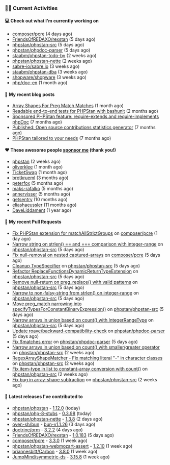 ### 👨‍💻 Current Activities


#### 💻 Check out what I'm currently working on

- [composer/pcre](https://github.com/composer/pcre) (4 days ago)
- [FriendsOfREDAXO/rexstan](https://github.com/FriendsOfREDAXO/rexstan) (5 days ago)
- [phpstan/phpstan-src](https://github.com/phpstan/phpstan-src) (5 days ago)
- [phpstan/phpdoc-parser](https://github.com/phpstan/phpdoc-parser) (5 days ago)
- [staabm/phpstan-todo-by](https://github.com/staabm/phpstan-todo-by) (2 weeks ago)
- [phpstan/phpstan-nette](https://github.com/phpstan/phpstan-nette) (2 weeks ago)
- [sabre-io/sabre.io](https://github.com/sabre-io/sabre.io) (3 weeks ago)
- [staabm/phpstan-dba](https://github.com/staabm/phpstan-dba) (3 weeks ago)
- [shopware/shopware](https://github.com/shopware/shopware) (3 weeks ago)
- [php/doc-en](https://github.com/php/doc-en) (1 month ago)


#### 📜 My recent blog posts

- [Array Shapes For Preg Match Matches](https://staabm.github.io/2024/07/05/array-shapes-for-preg-match-matches.html) (1 month ago)
- [Readable end-to-end tests for PHPStan with bashunit](https://staabm.github.io/2024/06/28/readable-phpstan-end-to-end-tests-with-bashunit.html) (2 months ago)
- [Sponsored PHPStan feature: require-extends and require-implements phpDoc](https://staabm.github.io/2024/01/15/phpstan-require-extends-implements.html) (7 months ago)
- [Published: Open source contributions statistics generator](https://staabm.github.io/2024/01/10/oss-contribs-published.html) (7 months ago)
- [PHPStan tailored to your needs](https://staabm.github.io/2024/01/01/phpstan-customizing.html) (7 months ago)


#### ❤️ These awesome people [sponsor me](https://github.com/sponsors/staabm) (thank you!)

- [phpstan](https://github.com/phpstan) (2 weeks ago)
- [oliverklee](https://github.com/oliverklee) (1 month ago)
- [TicketSwap](https://github.com/TicketSwap) (1 month ago)
- [brotkrueml](https://github.com/brotkrueml) (3 months ago)
- [peterfox](https://github.com/peterfox) (5 months ago)
- [maks-rafalko](https://github.com/maks-rafalko) (5 months ago)
- [annervisser](https://github.com/annervisser) (5 months ago)
- [getsentry](https://github.com/getsentry) (10 months ago)
- [eliashaeussler](https://github.com/eliashaeussler) (11 months ago)
- [DaveLiddament](https://github.com/DaveLiddament) (1 year ago)


#### 🔨 My recent Pull Requests

- [Fix PHPStan extension for matchAllStrictGroups](https://github.com/composer/pcre/pull/38) on [composer/pcre](https://github.com/composer/pcre) (1 day ago)
- [Narrow string on strlen() == and === comparison with integer-range](https://github.com/phpstan/phpstan-src/pull/3342) on [phpstan/phpstan-src](https://github.com/phpstan/phpstan-src) (5 days ago)
- [Fix null-removal on nested captured-arrays](https://github.com/composer/pcre/pull/37) on [composer/pcre](https://github.com/composer/pcre) (5 days ago)
- [Cleanup TypeSpecifier](https://github.com/phpstan/phpstan-src/pull/3340) on [phpstan/phpstan-src](https://github.com/phpstan/phpstan-src) (5 days ago)
- [Refactor ReplaceFunctionsDynamicReturnTypeExtension](https://github.com/phpstan/phpstan-src/pull/3339) on [phpstan/phpstan-src](https://github.com/phpstan/phpstan-src) (5 days ago)
- [Remove null-return on preg_replace() with valid patterns](https://github.com/phpstan/phpstan-src/pull/3338) on [phpstan/phpstan-src](https://github.com/phpstan/phpstan-src) (5 days ago)
- [Narrow to non-falsy-string from strlen() on integer-range](https://github.com/phpstan/phpstan-src/pull/3337) on [phpstan/phpstan-src](https://github.com/phpstan/phpstan-src) (5 days ago)
- [Move preg_match narrowing into specifyTypesForConstantBinaryExpression()](https://github.com/phpstan/phpstan-src/pull/3336) on [phpstan/phpstan-src](https://github.com/phpstan/phpstan-src) (5 days ago)
- [Narrow arrays in union based on count() with IntegerRangeType](https://github.com/phpstan/phpstan-src/pull/3335) on [phpstan/phpstan-src](https://github.com/phpstan/phpstan-src) (5 days ago)
- [Update roave/backward-compatibility-check](https://github.com/phpstan/phpdoc-parser/pull/249) on [phpstan/phpdoc-parser](https://github.com/phpstan/phpdoc-parser) (5 days ago)
- [Fix $matches error](https://github.com/phpstan/phpdoc-parser/pull/248) on [phpstan/phpdoc-parser](https://github.com/phpstan/phpdoc-parser) (5 days ago)
- [Narrow arrays in union based on count() with smaller/greater operator](https://github.com/phpstan/phpstan-src/pull/3324) on [phpstan/phpstan-src](https://github.com/phpstan/phpstan-src) (2 weeks ago)
- [RegexArrayShapeMatcher - Fix matching literal &#34;-&#34; in character classes](https://github.com/phpstan/phpstan-src/pull/3314) on [phpstan/phpstan-src](https://github.com/phpstan/phpstan-src) (2 weeks ago)
- [Fix item-type in list to constant-array conversion with count()](https://github.com/phpstan/phpstan-src/pull/3309) on [phpstan/phpstan-src](https://github.com/phpstan/phpstan-src) (2 weeks ago)
- [Fix bug in array-shape subtraction](https://github.com/phpstan/phpstan-src/pull/3308) on [phpstan/phpstan-src](https://github.com/phpstan/phpstan-src) (2 weeks ago)


#### 🔭 Latest releases I've contributed to

- [phpstan/phpstan](https://github.com/phpstan/phpstan) - [1.12.0](https://github.com/phpstan/phpstan/releases/tag/1.12.0) (today)
- [phpstan/php-8-stubs](https://github.com/phpstan/php-8-stubs) - [0.3.98](https://github.com/phpstan/php-8-stubs/releases/tag/0.3.98) (today)
- [phpstan/phpstan-nette](https://github.com/phpstan/phpstan-nette) - [1.3.8](https://github.com/phpstan/phpstan-nette/releases/tag/1.3.8) (2 days ago)
- [oven-sh/bun](https://github.com/oven-sh/bun) - [bun-v1.1.26](https://github.com/oven-sh/bun/releases/tag/bun-v1.1.26) (3 days ago)
- [doctrine/orm](https://github.com/doctrine/orm) - [3.2.2](https://github.com/doctrine/orm/releases/tag/3.2.2) (4 days ago)
- [FriendsOfREDAXO/rexstan](https://github.com/FriendsOfREDAXO/rexstan) - [1.0.183](https://github.com/FriendsOfREDAXO/rexstan/releases/tag/1.0.183) (5 days ago)
- [composer/pcre](https://github.com/composer/pcre) - [3.3.0](https://github.com/composer/pcre/releases/tag/3.3.0) (1 week ago)
- [phpstan/phpstan-webmozart-assert](https://github.com/phpstan/phpstan-webmozart-assert) - [1.2.10](https://github.com/phpstan/phpstan-webmozart-assert/releases/tag/1.2.10) (1 week ago)
- [briannesbitt/Carbon](https://github.com/briannesbitt/Carbon) - [3.8.0](https://github.com/briannesbitt/Carbon/releases/tag/3.8.0) (1 week ago)
- [JumpMind/symmetric-ds](https://github.com/JumpMind/symmetric-ds) - [3.15.8](https://github.com/JumpMind/symmetric-ds/releases/tag/3.15.8) (1 week ago)
